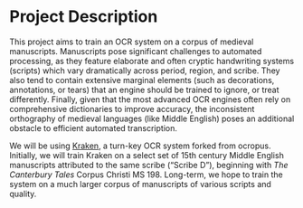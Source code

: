 # Project Description

This project aims to train an OCR system on a corpus of medieval manuscripts. Manuscripts pose significant challenges to automated processing, as they feature elaborate and often cryptic handwriting systems (scripts) which vary dramatically across period, region, and scribe. They also tend to contain extensive marginal elements (such as decorations, annotations, or tears) that an engine should be trained to ignore, or treat differently. Finally, given that the most advanced OCR engines often rely on comprehensive dictionaries to improve accuracy, the inconsistent orthography of medieval languages (like Middle English) poses an additional obstacle to efficient automated transcription.

We will be using [Kraken](http://kraken.re/index.html), a turn-key OCR system forked from ocropus. Initially, we will train Kraken on a select set of 15th century Middle English manuscripts attributed to the same scribe (“Scribe D”), beginning with *The Canterbury Tales* Corpus Christi MS 198. Long-term, we hope to train the system on a much larger corpus of manuscripts of various scripts and quality.   
